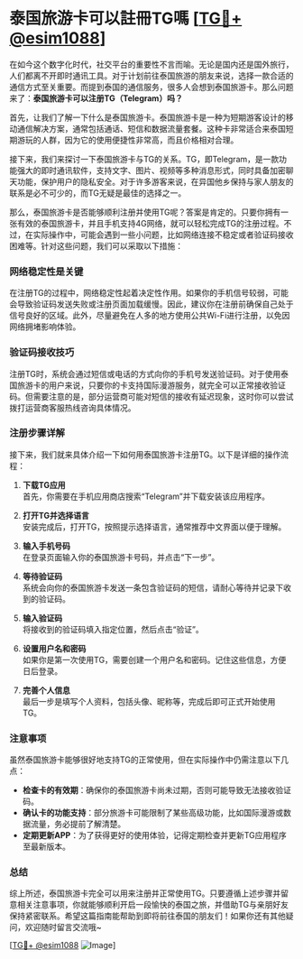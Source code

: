 # 泰国旅游卡可以註冊TG嗎 [[TG💪+ @esim1088](https://t.me/s/esim1088)]

在如今这个数字化时代，社交平台的重要性不言而喻。无论是国内还是国外旅行，人们都离不开即时通讯工具。对于计划前往泰国旅游的朋友来说，选择一款合适的通信方式至关重要。而提到泰国的通信服务，很多人会想到泰国旅游卡。那么问题来了：**泰国旅游卡可以注册TG（Telegram）吗？**

首先，让我们了解一下什么是泰国旅游卡。泰国旅游卡是一种为短期游客设计的移动通信解决方案，通常包括通话、短信和数据流量套餐。这种卡非常适合来泰国短期游玩的人群，因为它的使用便捷性非常高，而且价格相对合理。

接下来，我们来探讨一下泰国旅游卡与TG的关系。TG，即Telegram，是一款功能强大的即时通讯软件，支持文字、图片、视频等多种消息形式，同时具备加密聊天功能，保护用户的隐私安全。对于许多游客来说，在异国他乡保持与家人朋友的联系是必不可少的，而TG无疑是最佳的选择之一。

那么，泰国旅游卡是否能够顺利注册并使用TG呢？答案是肯定的。只要你拥有一张有效的泰国旅游卡，并且手机支持4G网络，就可以轻松完成TG的注册过程。不过，在实际操作中，可能会遇到一些小问题，比如网络连接不稳定或者验证码接收困难等。针对这些问题，我们可以采取以下措施：

### 网络稳定性是关键

在注册TG的过程中，网络稳定性起着决定性作用。如果你的手机信号较弱，可能会导致验证码发送失败或注册页面加载缓慢。因此，建议你在注册前确保自己处于信号良好的区域。此外，尽量避免在人多的地方使用公共Wi-Fi进行注册，以免因网络拥堵影响体验。

### 验证码接收技巧

注册TG时，系统会通过短信或电话的方式向你的手机号发送验证码。对于使用泰国旅游卡的用户来说，只要你的卡支持国际漫游服务，就完全可以正常接收验证码。但需要注意的是，部分运营商可能对短信的接收有延迟现象，这时你可以尝试拨打运营商客服热线咨询具体情况。

### 注册步骤详解

接下来，我们就来具体介绍一下如何用泰国旅游卡注册TG。以下是详细的操作流程：

1. **下载TG应用**  
   首先，你需要在手机应用商店搜索“Telegram”并下载安装该应用程序。

2. **打开TG并选择语言**  
   安装完成后，打开TG，按照提示选择语言，通常推荐中文界面以便于理解。

3. **输入手机号码**  
   在登录页面输入你的泰国旅游卡号码，并点击“下一步”。

4. **等待验证码**  
   系统会向你的泰国旅游卡发送一条包含验证码的短信，请耐心等待并记录下收到的验证码。

5. **输入验证码**  
   将接收到的验证码填入指定位置，然后点击“验证”。

6. **设置用户名和密码**  
   如果你是第一次使用TG，需要创建一个用户名和密码。记住这些信息，方便日后登录。

7. **完善个人信息**  
   最后一步是填写个人资料，包括头像、昵称等，完成后即可正式开始使用TG。

### 注意事项

虽然泰国旅游卡能够很好地支持TG的正常使用，但在实际操作中仍需注意以下几点：

- **检查卡的有效期**：确保你的泰国旅游卡尚未过期，否则可能导致无法接收验证码。
- **确认卡的功能支持**：部分旅游卡可能限制了某些高级功能，比如国际漫游或数据流量，务必提前了解清楚。
- **定期更新APP**：为了获得更好的使用体验，记得定期检查并更新TG应用程序至最新版本。

### 总结

综上所述，泰国旅游卡完全可以用来注册并正常使用TG。只要遵循上述步骤并留意相关注意事项，你就能够顺利开启一段愉快的泰国之旅，并借助TG与亲朋好友保持紧密联系。希望这篇指南能帮助到即将前往泰国的朋友们！如果你还有其他疑问，欢迎随时留言交流哦~

[[TG💪+ @esim1088](https://t.me/s/esim1088) ![Image](https://i.postimg.cc/4NQfJmqS/Snipaste-2025-05-13-00-14-12.png)]
